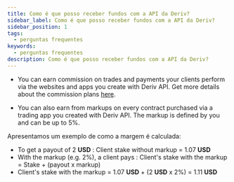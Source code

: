 ```yaml
---
title: Como é que posso receber fundos com a API da Deriv?
sidebar_label: Como é que posso receber fundos com a API da Deriv?
sidebar_position: 1
tags:
  - perguntas frequentes
keywords:
  - perguntas frequentes
description: Como é que posso receber fundos com a API da Deriv?
---
```


- You can earn commission on trades and payments your clients perform via
  the websites and apps you create with Deriv API. Get more details about the
  commission plans [here](https://deriv.com/partners/affiliate-ib).

- You can also earn from markups on every contract purchased via a trading
  app you created with Deriv API. The markup is defined by you and can be up
  to 5%.

Apresentamos um exemplo de como a margem é calculada:

- To get a payout of 2 **USD** : Client stake without markup = 1.07 **USD**
- With the markup (e.g. 2%), a client pays : Client's stake with the markup =
  Stake + (payout x markup)
- Client's stake with the markup = 1.07 **USD** + (2 **USD** x 2%) = 1.11 **USD**
